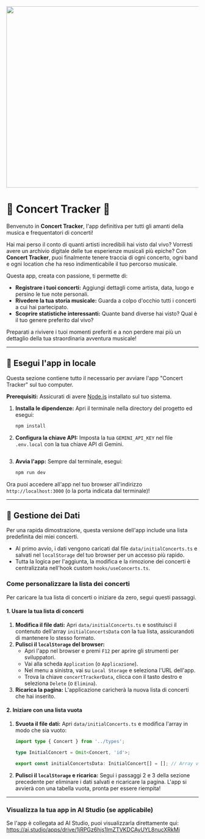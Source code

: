<div align="center">
  <img width="1200" height="475" alt="Concert Tracker Banner" src="https://github.com/user-attachments/assets/288ef80b-01d3-435e-9f73-ccf9bcb183b5">
</div>

# 🎸 Concert Tracker 🤘

Benvenuto in **Concert Tracker**, l'app definitiva per tutti gli amanti della musica e frequentatori di concerti!

Hai mai perso il conto di quanti artisti incredibili hai visto dal vivo? Vorresti avere un archivio digitale delle tue esperienze musicali più epiche? Con **Concert Tracker**, puoi finalmente tenere traccia di ogni concerto, ogni band e ogni location che ha reso indimenticabile il tuo percorso musicale.

Questa app, creata con passione, ti permette di:

-   **Registrare i tuoi concerti:** Aggiungi dettagli come artista, data, luogo e persino le tue note personali.
-   **Rivedere la tua storia musicale:** Guarda a colpo d'occhio tutti i concerti a cui hai partecipato.
-   **Scoprire statistiche interessanti:** Quante band diverse hai visto? Qual è il tuo genere preferito dal vivo?

Preparati a rivivere i tuoi momenti preferiti e a non perdere mai più un dettaglio della tua straordinaria avventura musicale!

---

## 🚀 Esegui l'app in locale

Questa sezione contiene tutto il necessario per avviare l'app "Concert Tracker" sul tuo computer.

**Prerequisiti:** Assicurati di avere [Node.js](https://nodejs.org/en/download/) installato sul tuo sistema.

1.  **Installa le dipendenze:**
    Apri il terminale nella directory del progetto ed esegui:
    ```bash
    npm install
    ```
2.  **Configura la chiave API:**
    Imposta la tua `GEMINI_API_KEY` nel file `.env.local` con la tua chiave API di Gemini.
    ```    GEMINI_API_KEY=la_tua_chiave_api_qui
    ```
3.  **Avvia l'app:**
    Sempre dal terminale, esegui:
    ```bash
    npm run dev
    ```

Ora puoi accedere all'app nel tuo browser all'indirizzo `http://localhost:3000` (o la porta indicata dal terminale)!

---

## 💾 Gestione dei Dati

Per una rapida dimostrazione, questa versione dell'app include una lista predefinita dei miei concerti.

-   Al primo avvio, i dati vengono caricati dal file `data/initialConcerts.ts` e salvati nel `localStorage` del tuo browser per un accesso più rapido.
-   Tutta la logica per l'aggiunta, la modifica e la rimozione dei concerti è centralizzata nell'hook custom `hooks/useConcerts.ts`.

### Come personalizzare la lista dei concerti

Per caricare la tua lista di concerti o iniziare da zero, segui questi passaggi.

#### 1. Usare la tua lista di concerti

1.  **Modifica il file dati:** Apri `data/initialConcerts.ts` e sostituisci il contenuto dell'array `initialConcertsData` con la tua lista, assicurandoti di mantenere lo stesso formato.
2.  **Pulisci il `localStorage` del browser:**
    -   Apri l'app nel browser e premi `F12` per aprire gli strumenti per sviluppatori.
    -   Vai alla scheda `Application` (o `Applicazione`).
    -   Nel menu a sinistra, vai su `Local Storage` e seleziona l'URL dell'app.
    -   Trova la chiave `concertTrackerData`, clicca con il tasto destro e seleziona `Delete` (o `Elimina`).
3.  **Ricarica la pagina:** L'applicazione caricherà la nuova lista di concerti che hai inserito.

#### 2. Iniziare con una lista vuota

1.  **Svuota il file dati:** Apri `data/initialConcerts.ts` e modifica l'array in modo che sia vuoto:
    ```typescript
    import type { Concert } from '../types';

    type InitialConcert = Omit<Concert, 'id'>;

    export const initialConcertsData: InitialConcert[] = []; // Array vuoto
    ```
2.  **Pulisci il `localStorage` e ricarica:** Segui i passaggi 2 e 3 della sezione precedente per eliminare i dati salvati e ricaricare la pagina. L'app si avvierà con una tabella vuota, pronta per essere riempita!

---

### Visualizza la tua app in AI Studio (se applicabile)

Se l'app è collegata ad AI Studio, puoi visualizzarla direttamente qui:
https://ai.studio/apps/drive/1jRPGz6hjs1lmZTVKDCAyUYL8nucXRkMi
